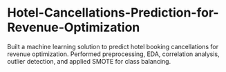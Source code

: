 # Hotel-Cancellations-Prediction-for-Revenue-Optimization
Built a machine learning solution to predict hotel booking cancellations for revenue optimization. Performed preprocessing, EDA, correlation analysis, outlier detection, and applied SMOTE for class balancing.
